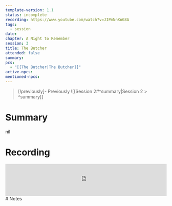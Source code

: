 ```yaml
---
template-version: 1.1
status: incomplete
recording: https://www.youtube.com/watch?v=JIPmNnXnG8A
tags:
  - session
date: 
chapter: A Night to Remember
session: 3
title: The Butcher
attended: false
summary: 
pcs:
  - "[[The Butcher|The Butcher]]"
active-npcs: 
mentioned-npcs:
---
```


> [!previously]- Previously
> ![[Session 2#^summary|Session 2 > ^summary]]

# Summary
nil
# Recording
<iframe width="100%" height="100" src="https://www.youtube.com/embed/JIPmNnXnG8A?modestbranding=1&rel=0" title="VtM Shadows of Boston - Session 4 - Torpor" frameborder="0"></iframe>
# Notes

